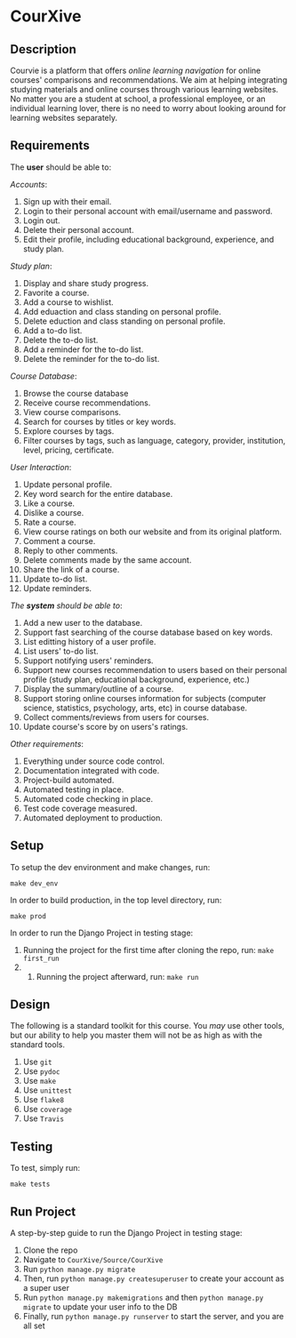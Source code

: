 # CourXive

## Description

Courvie is a platform that offers *online learning navigation* for online courses' comparisons and recommendations. We aim at helping integrating studying materials and online courses through various learning websites. No matter you are a student at school, a professional employee, or an individual learning lover, there is no need to worry about looking around for learning websites separately.

## Requirements

The **user** should be able to:

*Accounts*:
1. Sign up with their email.
1. Login to their personal account with email/username and password.
1. Login out.
1. Delete their personal account.
1. Edit their profile, including educational background, experience, and study plan.

*Study plan*:
1. Display and share study progress.
1. Favorite a course.
2. Add a course to wishlist.
3. Add eduaction and class standing on personal profile.
4. Delete eduction and class standing on personal profile.
5. Add a to-do list.
6. Delete the to-do list.
7. Add a reminder for the to-do list.
8. Delete the reminder for the to-do list.

*Course Database*:
1. Browse the course database
1. Receive course recommendations.
1. View course comparisons.
1. Search for courses by titles or key words.
1. Explore courses by tags.
1. Filter courses by tags, such as language, category, provider, institution, level, pricing, certificate.

*User Interaction*:
1. Update personal profile.
1. Key word search for the entire database.
1. Like a course.
1. Dislike a course.
1. Rate a course.
1. View course ratings on both our website and from its original platform.
1. Comment a course.
1. Reply to other comments.
1. Delete comments made by the same account.
1. Share the link of a course.
1. Update to-do list.
1. Update reminders.

*The **system** should be able to*:

1. Add a new user to the database.
1. Support fast searching of the course database based on key words. 
1. List editting history of a user profile.
1. List users' to-do list.
1. Support notifying users' reminders.
1. Support new courses recommendation to users based on their personal profile (study plan, educational background, experience, etc.)
1. Display the summary/outline of a course.
1. Support storing online courses information for subjects (computer science, statistics, psychology, arts, etc) in course database.
1. Collect comments/reviews from users for courses.
1. Update course's score by on users's ratings.


*Other requirements*:

1. Everything under source code control.
1. Documentation integrated with code.
1. Project-build automated.
1. Automated testing in place.
1. Automated code checking in place.
1. Test code coverage measured.
1. Automated deployment to production.

## Setup

To setup the dev environment and make changes, run:

`make dev_env`

In order to build production, in the top level directory, run:

`make prod`

In order to run the Django Project in testing stage:
1. Running the project for the first time after cloning the repo, run:  `make first_run`
2. 1. Running the project afterward, run:  `make run`

## Design

The following is a standard toolkit for this course. You *may* use other tools,
but our ability to help you master them will not be as high as with the
standard tools.

1. Use `git`
1. Use `pydoc`
1. Use `make`
1. Use `unittest`
1. Use `flake8`
1. Use `coverage`
1. Use `Travis`

## Testing

To test, simply run: 

`make tests`

## Run Project

A step-by-step guide to run the Django Project in testing stage:
1. Clone the repo
2. Navigate to `CourXive/Source/CourXive`
3. Run `python manage.py migrate`
4. Then, run `python manage.py createsuperuser` to create your account as a super user
5. Run `python manage.py makemigrations` and then `python manage.py migrate` to update your user info to the DB
6. Finally, run `python manage.py runserver` to start the server, and you are all set
